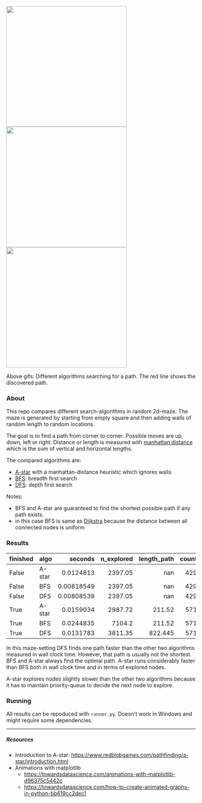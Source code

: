 <p float="left">
  <img src="https://media.giphy.com/media/XHAmkY1w4bX7qaH5wM/giphy.gif" width=320/>
  <img src="https://media.giphy.com/media/KGSgC0bNBhDtosNULQ/giphy.gif" width=320/> 
  <img src="https://media.giphy.com/media/LjzmHTSYEdK6MKCgH7/giphy.gif" width=320/>
</p>

Above gifs: Different algorithms searching for a path. 
The red line shows the discovered path.


### About
This repo compares different search-algorithms in random 2d-maze.
The maze is generated by starting from empty square 
and then adding walls of random length to random locations.

The goal is to find a path from corner to corner. Possible moves are up, down, left or right. 
Distance or length is measured with [manhattan distance](https://en.wikipedia.org/wiki/Taxicab_geometry) 
which is the sum of vertical and horizontal lengths.

The compared algorithms are:
  
- [A-star](https://en.wikipedia.org/wiki/A*_search_algorithm) with a manhattan-distance heuristic which ignores walls
- [BFS](https://en.wikipedia.org/wiki/Breadth-first_search): breadth first search 
- [DFS](https://en.wikipedia.org/wiki/Depth-first_search): depth first search
   
Notes:
- BFS and A-star are guaranteed to find the shortest possible path if any path exists.
- in this case BFS is same as [Dijkstra](https://en.wikipedia.org/wiki/Dijkstra%27s_algorithm) because the distance between all connected nodes is uniform  

### Results

| finished   | algo   |    seconds |   n_explored |   length_path |   count |
|:-----------|:-------|-----------:|-------------:|--------------:|--------:|
| False      | A-star | 0.0124813  |      2397.05 |       nan     |     429 |
| False      | BFS    | 0.00818549 |      2397.05 |       nan     |     429 |
| False      | DFS    | 0.00808539 |      2397.05 |       nan     |     429 |
| True       | A-star | 0.0159034  |      2987.72 |       211.52  |     571 |
| True       | BFS    | 0.0244835  |      7104.2  |       211.52  |     571 |
| True       | DFS    | 0.0131783  |      3811.35 |       822.445 |     571 |

In this maze-setting DFS finds one path faster than the other two algorithms measured in wall clock time. 
However, that path is usually not the shortest. BFS and A-star always find the optimal path. 
A-star runs considerably faster than BFS both in wall clock time and in terms of explored nodes.

A-star explores nodes slightly slower than the other two algorithms because it has to maintain priority-queue to decide the next node to explore. 

### Running
All results can be repoduced with `runner.py`. 
Doesn't work in Windows and might require some dependencies.

------

##### Resources

- Introduction to A-star: https://www.redblobgames.com/pathfinding/a-star/introduction.html
- Animations with matplotlib
    - https://towardsdatascience.com/animations-with-matplotlib-d96375c5442c
    - https://towardsdatascience.com/how-to-create-animated-graphs-in-python-bb619cc2dec1 
 